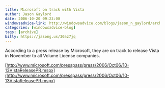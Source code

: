 ```yaml
---
title: Microsoft on track with Vista
author: Jason Gaylord
date: 2006-10-20 09:23:00
windowsadvice-link: http://windowsadvice.com/blogs/jason_n_gaylord/archive/2006/10/20/Microsoft-on-track-with-Vista.aspx
categories: [windowsadvice-blog]
tags: [archive]
bitly: https://jasong.us/30az7jq
---
```


According to a press release by Microsoft, they are on track to release Vista in November to all Volume License companies.

[http://www.microsoft.com/presspass/press/2006/Oct06/10-13VistaReleasePR.mspx](http://www.microsoft.com/presspass/press/2006/Oct06/10-13VistaReleasePR.mspx)